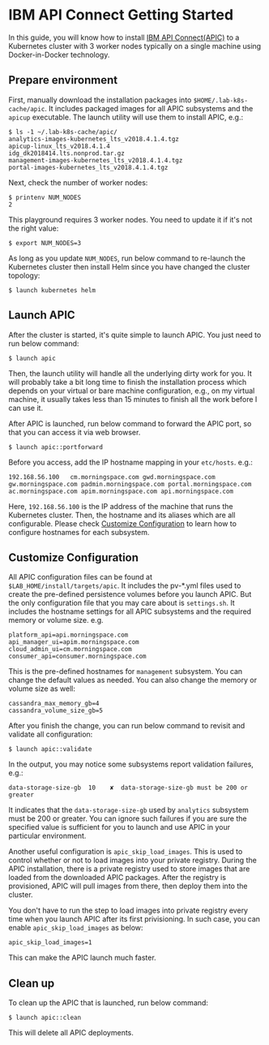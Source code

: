# IBM API Connect Getting Started

In this guide, you will know how to install [IBM API Connect(APIC)](https://www.ibm.com/support/knowledgecenter/en/SSMNED_2018/mapfiles/getting_started.html) to a Kubernetes cluster with 3 worker nodes typically on a single machine using Docker-in-Docker technology.

## Prepare environment

First, manually download the installation packages into `$HOME/.lab-k8s-cache/apic`. It includes packaged images for all APIC subsystems and the `apicup` executable. The launch utility will use them to install APIC, e.g.:
```shell
$ ls -1 ~/.lab-k8s-cache/apic/
analytics-images-kubernetes_lts_v2018.4.1.4.tgz
apicup-linux_lts_v2018.4.1.4
idg_dk2018414.lts.nonprod.tar.gz
management-images-kubernetes_lts_v2018.4.1.4.tgz
portal-images-kubernetes_lts_v2018.4.1.4.tgz
```

Next, check the number of worker nodes:
```shell
$ printenv NUM_NODES
2
```

This playground requires 3 worker nodes. You need to update it if it's not the right value:
```shell
$ export NUM_NODES=3
```

As long as you update `NUM_NODES`, run below command to re-launch the Kubernetes cluster then install Helm since you have changed the cluster topology:
```shell
$ launch kubernetes helm
```

## Launch APIC

After the cluster is started, it's quite simple to launch APIC. You just need to run below command:
```shell
$ launch apic
```

Then, the launch utility will handle all the underlying dirty work for you. It will probably take a bit long time to finish the installation process which depends on your virtual or bare machine configuration, e.g., on my virtual machine, it usually takes less than 15 minutes to finish all the work before I can use it.

After APIC is launched, run below command to forward the APIC port, so that you can access it via web browser.
```shell
$ launch apic::portforward
```

Before you access, add the IP hostname mapping in your `etc/hosts`. e.g.:
```shell
192.168.56.100   cm.morningspace.com gwd.morningspace.com gw.morningspace.com padmin.morningspace.com portal.morningspace.com ac.morningspace.com apim.morningspace.com api.morningspace.com
```

Here, `192.168.56.100` is the IP address of the machine that runs the Kubernetes cluster. Then, the hostname and its aliases which are all configurable. Please check [Customize Configuration](#customize-configuration) to learn how to configure hostnames for each subsystem.

## Customize Configuration

All APIC configuration files can be found at `$LAB_HOME/install/targets/apic`. It includes the pv-*.yml files used to create the pre-defined persistence volumes before you launch APIC. But the only configuration file that you may care about is `settings.sh`. It includes the hostname settings for all APIC subsystems and the required memory or volume size. e.g.
```shell
platform_api=api.morningspace.com
api_manager_ui=apim.morningspace.com
cloud_admin_ui=cm.morningspace.com
consumer_api=consumer.morningspace.com
```

This is the pre-defined hostnames for `management` subsystem. You can change the default values as needed. You can also change the memory or volume size as well:
```shell
cassandra_max_memory_gb=4
cassandra_volume_size_gb=5
```

After you finish the change, you can run below command to revisit and validate all configuration:
```shell
$ launch apic::validate
```

In the output, you may notice some subsystems report validation failures, e.g.:
```shell
data-storage-size-gb  10    ✘  data-storage-size-gb must be 200 or greater 
```

It indicates that the `data-storage-size-gb` used by `analytics` subsystem must be 200 or greater. You can ignore such failures if you are sure the specified value is sufficient for you to launch and use APIC in your particular environment.

Another useful configuration is `apic_skip_load_images`. This is used to control whether or not to load images into your private registry. During the APIC installation, there is a private registry used to store images that are loaded from the downloaded APIC packages. After the registry is provisioned, APIC will pull images from there, then deploy them into the cluster.

You don't have to run the step to load images into private registry every time when you launch APIC after its first privisioning. In such case, you can enable `apic_skip_load_images` as below:
```shell
apic_skip_load_images=1
```

This can make the APIC launch much faster.

## Clean up

To clean up the APIC that is launched, run below command:
```shell
$ launch apic::clean
```

This will delete all APIC deployments.
